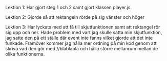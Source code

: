 Lektion 1: Har gjort steg 1 och 2 samt gjort klassen player.js.

Lektion 2: Gjorde så att rektangeln rörde på sig vänster och höger

Lektion 3: Har lyckats med att få till skjutfunktionen samt att rektangel rör sig upp och ner. Hade problem med vart jag skulle sätta min skjutfunktion, jag satte den på ett ställe där event inte fanns vilket gjorde att det inte funkade. Framöver kommer jag hålla mer ordning på min kod genom att skriva vad den gör med //blablabla
och hålla större mellanrum mellan de olika funktionerna.